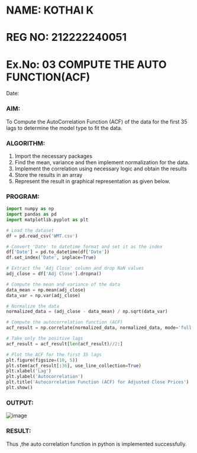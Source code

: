 # NAME: KOTHAI K
# REG NO: 212222240051
# Ex.No: 03   COMPUTE THE AUTO FUNCTION(ACF)
Date: 

### AIM:
To Compute the AutoCorrelation Function (ACF) of the data for the first 35 lags to determine the model
type to fit the data.
### ALGORITHM:
1. Import the necessary packages
2. Find the mean, variance and then implement normalization for the data.
3. Implement the correlation using necessary logic and obtain the results
4. Store the results in an array
5. Represent the result in graphical representation as given below.
### PROGRAM:
```python
import numpy as np
import pandas as pd
import matplotlib.pyplot as plt

# Load the dataset
df = pd.read_csv('WMT.csv')

# Convert 'Date' to datetime format and set it as the index
df['Date'] = pd.to_datetime(df['Date'])
df.set_index('Date', inplace=True)

# Extract the 'Adj Close' column and drop NaN values
adj_close = df['Adj Close'].dropna()

# Compute the mean and variance of the data
data_mean = np.mean(adj_close)
data_var = np.var(adj_close)

# Normalize the data
normalized_data = (adj_close - data_mean) / np.sqrt(data_var)

# Compute the autocorrelation function (ACF)
acf_result = np.correlate(normalized_data, normalized_data, mode='full')

# Take only the positive lags
acf_result = acf_result[len(acf_result)//2:]

# Plot the ACF for the first 35 lags
plt.figure(figsize=(10, 5))
plt.stem(acf_result[:36], use_line_collection=True)
plt.xlabel('Lag')
plt.ylabel('Autocorrelation')
plt.title('Autocorrelation Function (ACF) for Adjusted Close Prices')
plt.show()
```
### OUTPUT:
![image](https://github.com/user-attachments/assets/2359b5ae-b10c-4b5e-aad2-80ee719bac7c)

### RESULT:
Thus ,the auto correlation function in python is implemented successfully.
